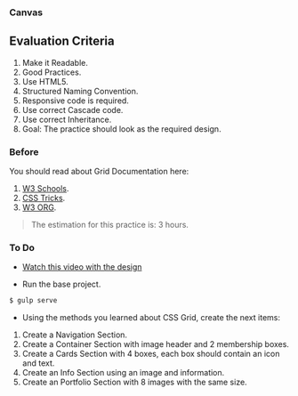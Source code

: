 ### Canvas

## Evaluation Criteria

1. Make it Readable.
2. Good Practices.
3. Use HTML5.
4. Structured Naming Convention.
5. Responsive code is required.
6. Use correct Cascade code.
7. Use correct Inheritance.
8. Goal: The practice should look as the required design.

### Before
You should read about Grid Documentation here:

1. [W3 Schools][1].
2. [CSS Tricks][2].
3. [W3 ORG][3].



> The estimation for this practice is: 3 hours.

### To Do

- [Watch this video with the design][4]

- Run the base project.

```sh
$ gulp serve
```
- Using the methods you learned about CSS Grid, create the next items:

1. Create a Navigation Section.
2. Create a Container Section with image header and 2 membership boxes.
3. Create a Cards Section with 4 boxes, each box should contain an icon and text.
4. Create an Info Section using an image and information.
5. Create an Portfolio Section with 8 images with the same size.


[1]: https://www.w3schools.com/css/css_grid.asp
[2]: https://css-tricks.com/snippets/css/complete-guide-grid/
[3]: https://www.w3.org/TR/css-grid-1/
[4]: https://drive.google.com/file/d/16N6TrMXI3Ulk6oDAVHQyfq2MEWdanXVm/view?usp=sharing

